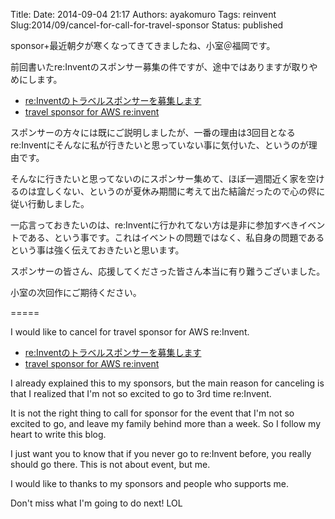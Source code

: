 Title: 
Date: 2014-09-04 21:17
Authors: ayakomuro
Tags:  reinvent
Slug:2014/09/cancel-for-call-for-travel-sponsor
Status: published


sponsor+最近朝夕が寒くなってきてきましたね、小室＠福岡です。

前回書いたre:Inventのスポンサー募集の件ですが、途中ではありますが取りやめにします。

-   [re:Inventのトラベルスポンサーを募集します](http://blog.popowa.com/2014/07/reinvent.html)
-   [travel sponsor for AWS
    re:invent](http://blog.popowa.com/2014/08/travel-sponsor-for-aws-reinvent.html)



スポンサーの方々には既にご説明しましたが、一番の理由は3回目となるre:Inventにそんなに私が行きたいと思っていない事に気付いた、というのが理由です。









そんなに行きたいと思ってないのにスポンサー集めて、ほぼ一週間近く家を空けるのは宜しくない、というのが夏休み期間に考えて出た結論だったので心の侭に従い行動しました。









一応言っておきたいのは、re:Inventに行かれてない方は是非に参加すべきイベントである、という事です。これはイベントの問題ではなく、私自身の問題であるという事は強く伝えておきたいと思います。









スポンサーの皆さん、応援してくださった皆さん本当に有り難うございました。





小室の次回作にご期待ください。









=====









I would like to cancel for travel sponsor for AWS re:Invent.





-   [re:Inventのトラベルスポンサーを募集します](http://blog.popowa.com/2014/07/reinvent.html)
-   [travel sponsor for AWS
    re:invent](http://blog.popowa.com/2014/08/travel-sponsor-for-aws-reinvent.html)



I already explained this to my sponsors, but the main reason for
canceling is that I realized that I\'m not so excited to go to 3rd time
re:Invent.











It is not the right thing to call for sponsor for the event that I\'m
not so excited to go, and leave my family behind more than a week. So I
follow my heart to write this blog.









I just want you to know that if you never go to re:Invent before, you
really should go there. This is not about event, but me.









I would like to thanks to my sponsors and people who supports me.





Don\'t miss what I\'m going to do next! LOL










